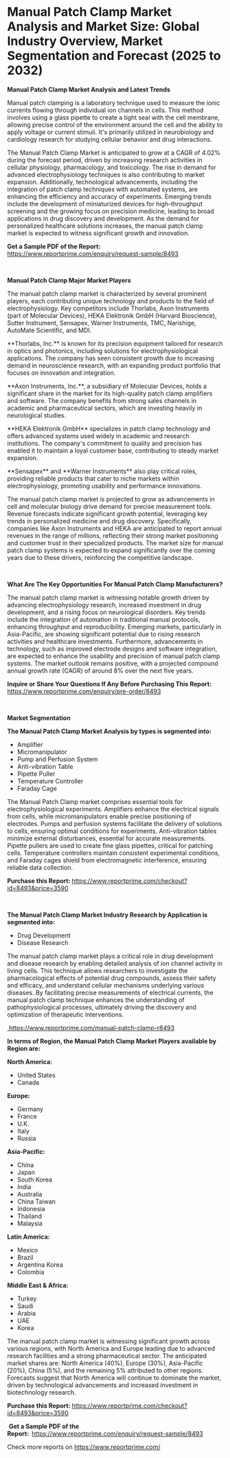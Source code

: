 <p><h1>Manual Patch Clamp Market Analysis and Market Size: Global Industry Overview, Market Segmentation and Forecast (2025 to 2032)</h1></p><p><strong>Manual Patch Clamp Market Analysis and Latest Trends</strong></p>
<p><p>Manual patch clamping is a laboratory technique used to measure the ionic currents flowing through individual ion channels in cells. This method involves using a glass pipette to create a tight seal with the cell membrane, allowing precise control of the environment around the cell and the ability to apply voltage or current stimuli. It's primarily utilized in neurobiology and cardiology research for studying cellular behavior and drug interactions.</p><p>The Manual Patch Clamp Market is anticipated to grow at a CAGR of 4.02% during the forecast period, driven by increasing research activities in cellular physiology, pharmacology, and toxicology. The rise in demand for advanced electrophysiology techniques is also contributing to market expansion. Additionally, technological advancements, including the integration of patch clamp techniques with automated systems, are enhancing the efficiency and accuracy of experiments. Emerging trends include the development of miniaturized devices for high-throughput screening and the growing focus on precision medicine, leading to broad applications in drug discovery and development. As the demand for personalized healthcare solutions increases, the manual patch clamp market is expected to witness significant growth and innovation.</p></p>
<p><strong>Get a Sample PDF of the Report:&nbsp;</strong> <a href="https://www.reportprime.com/enquiry/request-sample/8493?utm_campaign=3128&utm_medium=2&utm_source=Github&utm_content=ia&utm_term=19032025&utm_id=manual-patch-clamp">https://www.reportprime.com/enquiry/request-sample/8493</a></p>
<p>&nbsp;</p>
<p><strong>Manual Patch Clamp Major Market Players</strong></p>
<p><p>The manual patch clamp market is characterized by several prominent players, each contributing unique technology and products to the field of electrophysiology. Key competitors include Thorlabs, Axon Instruments (part of Molecular Devices), HEKA Elektronik GmbH (Harvard Bioscience), Sutter Instrument, Sensapex, Warner Instruments, TMC, Narishige, AutoMate Scientific, and MDI.</p><p>**Thorlabs, Inc.** is known for its precision equipment tailored for research in optics and photonics, including solutions for electrophysiological applications. The company has seen consistent growth due to increasing demand in neuroscience research, with an expanding product portfolio that focuses on innovation and integration.</p><p>**Axon Instruments, Inc.**, a subsidiary of Molecular Devices, holds a significant share in the market for its high-quality patch clamp amplifiers and software. The company benefits from strong sales channels in academic and pharmaceutical sectors, which are investing heavily in neurological studies.</p><p>**HEKA Elektronik GmbH** specializes in patch clamp technology and offers advanced systems used widely in academic and research institutions. The company's commitment to quality and precision has enabled it to maintain a loyal customer base, contributing to steady market expansion.</p><p>**Sensapex** and **Warner Instruments** also play critical roles, providing reliable products that cater to niche markets within electrophysiology, promoting usability and performance innovations.</p><p>The manual patch clamp market is projected to grow as advancements in cell and molecular biology drive demand for precise measurement tools. Revenue forecasts indicate significant growth potential, leveraging key trends in personalized medicine and drug discovery. Specifically, companies like Axon Instruments and HEKA are anticipated to report annual revenues in the range of millions, reflecting their strong market positioning and customer trust in their specialized products. The market size for manual patch clamp systems is expected to expand significantly over the coming years due to these drivers, reinforcing the competitive landscape.</p></p>
<p>&nbsp;</p>
<p><strong>What Are The Key Opportunities For Manual Patch Clamp Manufacturers?</strong></p>
<p><p>The manual patch clamp market is witnessing notable growth driven by advancing electrophysiology research, increased investment in drug development, and a rising focus on neurological disorders. Key trends include the integration of automation in traditional manual protocols, enhancing throughput and reproducibility. Emerging markets, particularly in Asia-Pacific, are showing significant potential due to rising research activities and healthcare investments. Furthermore, advancements in technology, such as improved electrode designs and software integration, are expected to enhance the usability and precision of manual patch clamp systems. The market outlook remains positive, with a projected compound annual growth rate (CAGR) of around 8% over the next five years.</p></p>
<p><strong>Inquire or Share Your Questions If Any Before Purchasing This Report:</strong> <a href="https://www.reportprime.com/enquiry/pre-order/8493?utm_campaign=3128&utm_medium=2&utm_source=Github&utm_content=ia&utm_term=19032025&utm_id=manual-patch-clamp">https://www.reportprime.com/enquiry/pre-order/8493</a></p>
<p>&nbsp;</p>
<p><strong>Market Segmentation</strong></p>
<p><strong>The Manual Patch Clamp Market Analysis by types is segmented into:</strong></p>
<p><ul><li>Amplifier</li><li>Micromanipulator</li><li>Pump and Perfusion System</li><li>Anti-vibration Table</li><li>Pipette Puller</li><li>Temperature Controller</li><li>Faraday Cage</li></ul></p>
<p><p>The Manual Patch Clamp market comprises essential tools for electrophysiological experiments. Amplifiers enhance the electrical signals from cells, while micromanipulators enable precise positioning of electrodes. Pumps and perfusion systems facilitate the delivery of solutions to cells, ensuring optimal conditions for experiments. Anti-vibration tables minimize external disturbances, essential for accurate measurements. Pipette pullers are used to create fine glass pipettes, critical for patching cells. Temperature controllers maintain consistent experimental conditions, and Faraday cages shield from electromagnetic interference, ensuring reliable data collection.</p></p>
<p><strong>Purchase this Report:&nbsp;</strong><a href="https://www.reportprime.com/checkout?id=8493&price=3590&utm_campaign=3128&utm_medium=2&utm_source=Github&utm_content=ia&utm_term=19032025&utm_id=manual-patch-clamp">https://www.reportprime.com/checkout?id=8493&price=3590</a></p>
<p>&nbsp;</p>
<p><strong>The Manual Patch Clamp Market Industry Research by Application is segmented into:</strong></p>
<p><ul><li>Drug Development</li><li>Disease Research</li></ul></p>
<p><p>The manual patch clamp market plays a critical role in drug development and disease research by enabling detailed analysis of ion channel activity in living cells. This technique allows researchers to investigate the pharmacological effects of potential drug compounds, assess their safety and efficacy, and understand cellular mechanisms underlying various diseases. By facilitating precise measurements of electrical currents, the manual patch clamp technique enhances the understanding of pathophysiological processes, ultimately driving the discovery and optimization of therapeutic interventions.</p></p>
<p><a href="https://www.reportprime.com/manual-patch-clamp-r8493?utm_campaign=3128&utm_medium=2&utm_source=Github&utm_content=ia&utm_term=19032025&utm_id=manual-patch-clamp">&nbsp;https://www.reportprime.com/manual-patch-clamp-r8493</a></p>
<p><strong>In terms of Region, the Manual Patch Clamp Market Players available by Region are:</strong></p>
<p>
    <p> <strong> North America: </strong>
        <ul>
            <li>United States</li>
            <li>Canada</li>
        </ul>
        </p> 
    <p> <strong> Europe: </strong>
        <ul>
            <li>Germany</li>
            <li>France</li>
            <li>U.K.</li>
            <li>Italy</li>
            <li>Russia</li>
        </ul>
        </p> 
    <p> <strong> Asia-Pacific: </strong>
        <ul>
            <li>China</li>
            <li>Japan</li>
            <li>South Korea</li>
            <li>India</li>
            <li>Australia</li>
            <li>China Taiwan</li>
            <li>Indonesia</li>
            <li>Thailand</li>
            <li>Malaysia</li>
        </ul>
        </p> 
    <p> <strong> Latin America: </strong>
        <ul>
            <li>Mexico</li>
            <li>Brazil</li>
            <li>Argentina Korea</li>
            <li>Colombia</li>
        </ul>
        </p> 
    <p> <strong> Middle East & Africa: </strong>
        <ul>
            <li>Turkey</li>
            <li>Saudi</li>
            <li>Arabia</li>
            <li>UAE</li>
            <li>Korea</li>
        </ul>
    </p>
    </p>
<p><p>The manual patch clamp market is witnessing significant growth across various regions, with North America and Europe leading due to advanced research facilities and a strong pharmaceutical sector. The anticipated market shares are: North America (40%), Europe (30%), Asia-Pacific (20%), China (5%), and the remaining 5% attributed to other regions. Forecasts suggest that North America will continue to dominate the market, driven by technological advancements and increased investment in biotechnology research.</p></p>
<p><strong>Purchase this Report: </strong><a href="https://www.reportprime.com/checkout?id=8493&price=3590&utm_campaign=3128&utm_medium=2&utm_source=Github&utm_content=ia&utm_term=19032025&utm_id=manual-patch-clamp">https://www.reportprime.com/checkout?id=8493&price=3590</a></p>
<p>&nbsp;<strong>Get a Sample PDF of the Report:&nbsp;&nbsp;</strong><a href="https://www.reportprime.com/enquiry/request-sample/8493?utm_campaign=3128&utm_medium=2&utm_source=Github&utm_content=ia&utm_term=19032025&utm_id=manual-patch-clamp">https://www.reportprime.com/enquiry/request-sample/8493</a></p>
<p><strong></strong></p>
<p>Check more reports on <a href="https://www.reportprime.com/?utm_campaign=3128&utm_medium=2&utm_source=Github&utm_content=ia&utm_term=19032025&utm_id=manual-patch-clamp">https://www.reportprime.com/</a></p>